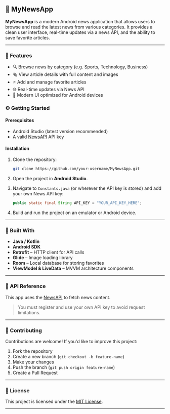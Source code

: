 ## 📱 MyNewsApp

**MyNewsApp** is a modern Android news application that allows users to browse and read the latest news from various categories. It provides a clean user interface, real-time updates via a news API, and the ability to save favorite articles.

---

### 📰 Features

* 🔍 Browse news by category (e.g. Sports, Technology, Business)
* 🗞️ View article details with full content and images
* ⭐ Add and manage favorite articles
* 🌐 Real-time updates via News API
* 📱 Modern UI optimized for Android devices


### ⚙️ Getting Started

#### Prerequisites

* Android Studio (latest version recommended)
* A valid [NewsAPI](https://newsapi.org/) API key

#### Installation

1. Clone the repository:

   ```bash
   git clone https://github.com/your-username/MyNewsApp.git
   ```

2. Open the project in **Android Studio**.

3. Navigate to `Constants.java` (or wherever the API key is stored) and add your own News API key:

   ```java
   public static final String API_KEY = "YOUR_API_KEY_HERE";
   ```

4. Build and run the project on an emulator or Android device.

---

### 🔧 Built With

* **Java / Kotlin**
* **Android SDK**
* **Retrofit** – HTTP client for API calls
* **Glide** – Image loading library
* **Room** – Local database for storing favorites
* **ViewModel & LiveData** – MVVM architecture components

---

### 🔐 API Reference

This app uses the [NewsAPI](https://newsapi.org/) to fetch news content.

> You must register and use your own API key to avoid request limitations.

---

### 🤝 Contributing

Contributions are welcome! If you'd like to improve this project:

1. Fork the repository
2. Create a new branch (`git checkout -b feature-name`)
3. Make your changes
4. Push the branch (`git push origin feature-name`)
5. Create a Pull Request

---

### 📄 License

This project is licensed under the [MIT License](LICENSE).

---
